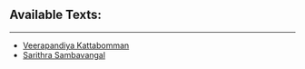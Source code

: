 ## Available Texts:
---
- [Veerapandiya Kattabomman](veerapandiya-kattabomman)
- [Sarithra Sambavangal](sarithra-sambavangal)
